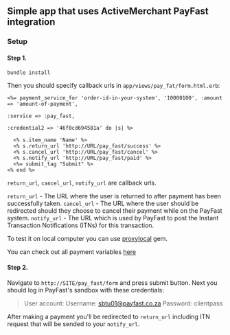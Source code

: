 ## Simple app that uses ActiveMerchant PayFast integration

### Setup

#### Step 1.

```
bundle install
```

Then you should specify callback urls in `app/views/pay_fat/form.html.erb`:

```erb
<%= payment_service_for 'order-id-in-your-system', '10000100', :amount => 'amount-of-payment',
                                                               :service => :pay_fast,
                                                               :credential2 => '46f0cd694581a' do |s| %>

  <% s.item_name 'Name' %>
  <% s.return_url 'http://URL/pay_fast/success' %>
  <% s.cancel_url 'http://URL/pay_fast/cancel' %>
  <% s.notify_url 'http://URL/pay_fast/paid' %>
  <%= submit_tag "Submit" %>
<% end %>
```

`return_url`, `cancel_url`, `notify_url` are callback urls.

`return_url` - The URL where the user is returned to after payment has been successfully taken.
`cancel_url` - The URL where the user should be redirected should they choose to cancel their payment while on the PayFast system.
`notify_url` - The URL which is used by PayFast to post the Instant Transaction Notifications (ITNs) for this transaction.

To test it on local computer you can use [proxylocal](http://proxylocal.com) gem.

You can check out all payment variables [here](https://www.payfast.co.za/c/std/website-payments-variables)

#### Step 2.

Navigate to `http://SITE/pay_fast/form` and press submit button. Next you should log in PayFast's sandbox with these credentials:

> User account:
> Username: sbtu01@payfast.co.za
> Password: clientpass

After making a payment you'll be redirected to `return_url` including ITN request that will be sended to your `notify_url`.
